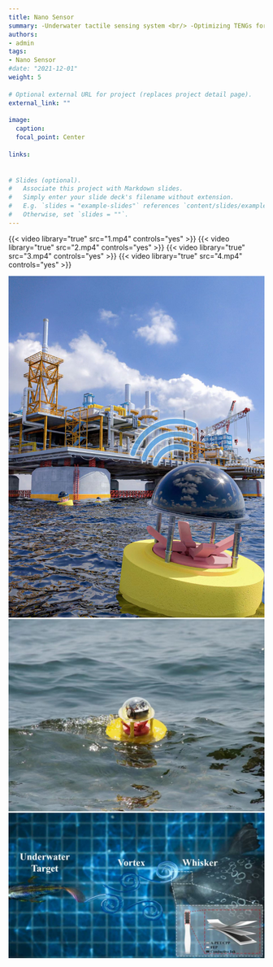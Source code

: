 ```yaml
---
title: Nano Sensor
summary: -Underwater tactile sensing system <br/> -Optimizing TENGs for High Efficiency Sensing <br/> -Robot attitude estimation system <br/>  -Self-powered sensing system
authors:
- admin
tags:
- Nano Sensor
#date: "2021-12-01"
weight: 5

# Optional external URL for project (replaces project detail page).
external_link: ""

image:
  caption: 
  focal_point: Center

links:


# Slides (optional).
#   Associate this project with Markdown slides.
#   Simply enter your slide deck's filename without extension.
#   E.g. `slides = "example-slides"` references `content/slides/example-slides.md`.
#   Otherwise, set `slides = ""`.
---
```

{{< video library="true" src="1.mp4" controls="yes" >}}
{{< video library="true" src="2.mp4" controls="yes" >}}
{{< video library="true" src="3.mp4" controls="yes" >}}
{{< video library="true" src="4.mp4" controls="yes" >}}

![JPG](./5.jpg)
![JPG](./6.jpg)
![JPG](./7.jpg)
